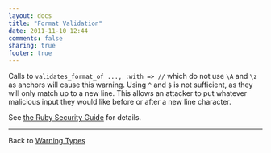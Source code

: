 ```yaml
---
layout: docs
title: "Format Validation"
date: 2011-11-10 12:44
comments: false
sharing: true
footer: true
---
```


Calls to `validates_format_of ..., :with => //` which do not use `\A` and `\z` as anchors will cause this warning. Using `^` and `$` is not sufficient, as they will only match up to a new line. This allows an attacker to put whatever malicious input they would like before or after a new line character.

See [the Ruby Security Guide](http://guides.rubyonrails.org/security.html#regular-expressions) for details.

---
Back to [Warning Types](/docs/warning_types)
